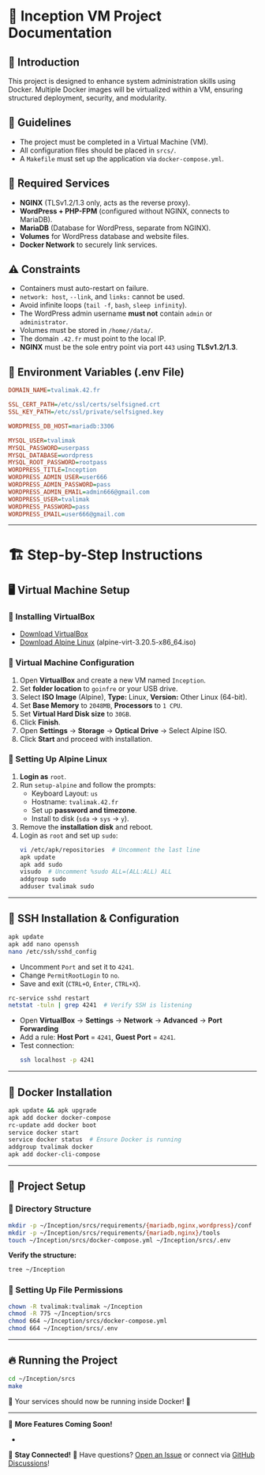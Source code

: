 # 🚀 Inception VM Project Documentation

## 📌 Introduction

This project is designed to enhance system administration skills using Docker. Multiple Docker images will be virtualized within a VM, ensuring structured deployment, security, and modularity.

## 📜 Guidelines

- The project must be completed in a Virtual Machine (VM).
- All configuration files should be placed in `srcs/`.
- A `Makefile` must set up the application via `docker-compose.yml`.

## 🔧 Required Services

- **NGINX** (TLSv1.2/1.3 only, acts as the reverse proxy).
- **WordPress + PHP-FPM** (configured without NGINX, connects to MariaDB).
- **MariaDB** (Database for WordPress, separate from NGINX).
- **Volumes** for WordPress database and website files.
- **Docker Network** to securely link services.

## ⚠️ Constraints

- Containers must auto-restart on failure.
- `network: host`, `--link`, and `links:` cannot be used.
- Avoid infinite loops (`tail -f`, `bash`, `sleep infinity`).
- The WordPress admin username **must not** contain `admin` or `administrator`.
- Volumes must be stored in `/home//data/`.
- The domain `.42.fr` must point to the local IP.
- **NGINX** must be the sole entry point via port `443` using **TLSv1.2/1.3**.

## 🔑 Environment Variables (.env File)

```ini
DOMAIN_NAME=tvalimak.42.fr

SSL_CERT_PATH=/etc/ssl/certs/selfsigned.crt
SSL_KEY_PATH=/etc/ssl/private/selfsigned.key

WORDPRESS_DB_HOST=mariadb:3306

MYSQL_USER=tvalimak
MYSQL_PASSWORD=userpass
MYSQL_DATABASE=wordpress
MYSQL_ROOT_PASSWORD=rootpass
WORDPRESS_TITLE=Inception
WORDPRESS_ADMIN_USER=user666
WORDPRESS_ADMIN_PASSWORD=pass
WORDPRESS_ADMIN_EMAIL=admin666@gmail.com
WORDPRESS_USER=tvalimak
WORDPRESS_PASSWORD=pass
WORDPRESS_EMAIL=user666@gmail.com
```

---

# 🏗 Step-by-Step Instructions

## 🖥 Virtual Machine Setup

### 🔹 Installing VirtualBox

- [Download VirtualBox](https://www.virtualbox.org/)
- [Download Alpine Linux](https://dl-cdn.alpinelinux.org/alpine/v3.20/releases/x86_64/) (alpine-virt-3.20.5-x86\_64.iso)

### 🔹 Virtual Machine Configuration

1. Open **VirtualBox** and create a new VM named `Inception`.
2. Set **folder location** to `goinfre` or your USB drive.
3. Select **ISO Image** (Alpine), **Type:** Linux, **Version:** Other Linux (64-bit).
4. Set **Base Memory** to `2048MB`, **Processors** to `1 CPU`.
5. Set **Virtual Hard Disk size** to `30GB`.
6. Click **Finish**.
7. Open **Settings** → **Storage** → **Optical Drive** → Select Alpine ISO.
8. Click **Start** and proceed with installation.

### 🔹 Setting Up Alpine Linux

1. **Login as** `root`.
2. Run `setup-alpine` and follow the prompts:
   - Keyboard Layout: `us`
   - Hostname: `tvalimak.42.fr`
   - Set up **password and timezone**.
   - Install to disk (`sda` → `sys` → `y`).
3. Remove the **installation disk** and reboot.
4. Login as `root` and set up `sudo`:
   ```sh
   vi /etc/apk/repositories  # Uncomment the last line
   apk update
   apk add sudo
   visudo  # Uncomment %sudo ALL=(ALL:ALL) ALL
   addgroup sudo
   adduser tvalimak sudo
   ```

---

## 🔐 SSH Installation & Configuration

```sh
apk update
apk add nano openssh
nano /etc/ssh/sshd_config
```

- Uncomment `Port` and set it to `4241`.
- Change `PermitRootLogin` to `no`.
- Save and exit (`CTRL+O`, `Enter`, `CTRL+X`).

```sh
rc-service sshd restart
netstat -tuln | grep 4241  # Verify SSH is listening
```

- Open **VirtualBox** → **Settings** → **Network** → **Advanced** → **Port Forwarding**
- Add a rule: **Host Port** = `4241`, **Guest Port** = `4241`.
- Test connection:
  ```sh
  ssh localhost -p 4241
  ```

---

## 🐳 Docker Installation

```sh
apk update && apk upgrade
apk add docker docker-compose
rc-update add docker boot
service docker start
service docker status  # Ensure Docker is running
addgroup tvalimak docker
apk add docker-cli-compose
```

---

## 📂 Project Setup

### 📌 Directory Structure

```sh
mkdir -p ~/Inception/srcs/requirements/{mariadb,nginx,wordpress}/conf
mkdir -p ~/Inception/srcs/requirements/{mariadb,nginx}/tools
touch ~/Inception/srcs/docker-compose.yml ~/Inception/srcs/.env
```

**Verify the structure:**

```sh
tree ~/Inception
```

### 🔑 Setting Up File Permissions

```sh
chown -R tvalimak:tvalimak ~/Inception
chmod -R 775 ~/Inception/srcs
chmod 664 ~/Inception/srcs/docker-compose.yml
chmod 664 ~/Inception/srcs/.env
```

---

## 🔥 Running the Project

```sh
cd ~/Inception/srcs
make
```

🚀 Your services should now be running inside Docker! 🎉

---

📢 **More Features Coming Soon!**

-

🔗 **Stay Connected!** 💬 Have questions? [Open an Issue](https://github.com/tvalimak/inception/issues) or connect via [GitHub Discussions](https://github.com/tvalimak/inception/discussions)!




